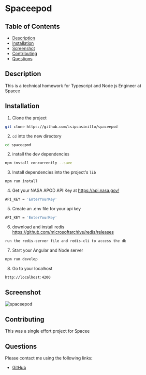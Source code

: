 # Spaceepod

## Table of Contents

* [Description](#description)
* [Installation](#installation)
* [Screenshot](#screenshot)
* [Contributing](#contributing)
* [Questions](#questions)

## Description
This is a technical homework for Typescript and Node js Engineer at Spacee

## Installation 
1. Clone the project
```bash
git clone https://github.com/isipcasinillo/spaceepod
```
2. `cd` into the new directory
```bash
cd spaceepod
```
2. install the dev dependencies
```bash
npm install concurrently --save
```
3. Install dependencies into the project's `lib`
```bash
npm run install
```
4. Get your NASA APOD API Key at https://api.nasa.gov/
```bash
API_KEY = 'EnterYourKey'
```
5. Create an .env file for your api key
```bash
API_KEY = 'EnterYourKey'
```
6. download and install redis https://github.com/microsoftarchive/redis/releases
```bash
run the redis-server file and redis-cli to access the db
```
7. Start your Angular and Node server
```bash
npm run develop
```
8. Go to your localhost
```bash
http://localhost:4200
```


## Screenshot
![spaceepod](https://user-images.githubusercontent.com/76886344/185190056-e07ef02b-66cc-4384-8ed3-23bc356edb0c.PNG)


## Contributing
This was a single effort project for Spacee

## Questions
 Please contact me using the following links:
   * [GitHub](https://github.com/isipcasinillo)
